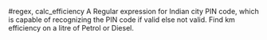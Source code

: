 #regex, calc_efficiency
A Regular expression for Indian city PIN code, which is capable of recognizing the PIN code if valid else not valid.
Find km efficiency on a litre of Petrol or Diesel.
